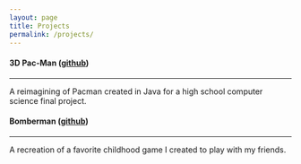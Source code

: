 ```yaml
---
layout: page
title: Projects
permalink: /projects/
---
```


#### 3D Pac-Man (<a href="https://github.com/randyyan2000/3D-Pacman" target="_blank">github</a>)
----
A reimagining of Pacman created in Java for a high school computer science final project.

#### Bomberman (<a href="https://github.com/randyyan2000/Bomberman" target="_blank">github</a>)
----
A recreation of a favorite childhood game I created to play with my friends.